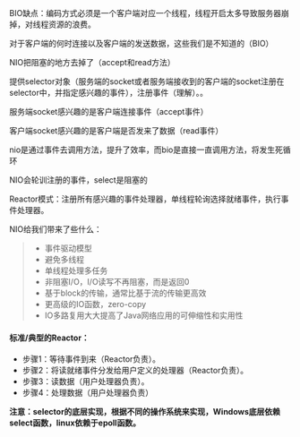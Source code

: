 BIO缺点：编码方式必须是一个客户端对应一个线程，线程开启太多导致服务器崩掉，对线程资源的浪费。

对于客户端的何时连接以及客户端的发送数据，这些我们是不知道的（BIO）

NIO把阻塞的地方去掉了（accept和read方法）

提供selector对象（服务端的socket或者服务端接收到的客户端的socket注册在selector中，并指定感兴趣的事件），注册事件（理解）。。

服务端socket感兴趣的是客户端连接事件（accept事件）

客户端socket感兴趣的是客户端是否发来了数据（read事件）

nio是通过事件去调用方法，提升了效率，而bio是直接一直调用方法，将发生死循环

NIO会轮训注册的事件，select是阻塞的

Reactor模式：注册所有感兴趣的事件处理器，单线程轮询选择就绪事件，执行事件处理器。

NIO给我们带来了些什么：

> - 事件驱动模型
> - 避免多线程
> - 单线程处理多任务
> - 非阻塞I/O，I/O读写不再阻塞，而是返回0
> - 基于block的传输，通常比基于流的传输更高效
> - 更高级的IO函数，zero-copy
> - IO多路复用大大提高了Java网络应用的可伸缩性和实用性

#### 标准/典型的Reactor：

- 步骤1：等待事件到来（Reactor负责）。
- 步骤2：将读就绪事件分发给用户定义的处理器（Reactor负责）。
- 步骤3：读数据（用户处理器负责）。
- 步骤4：处理数据（用户处理器负责）

**注意：selector的底层实现，根据不同的操作系统来实现，Windows底层依赖select函数，linux依赖于epoll函数。**